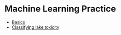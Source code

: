# Machine Learning Practice

* [Basics](jae.ml.1.ipynb)
* [Classifying lake toxicity](jae.ml.2.ipynb)